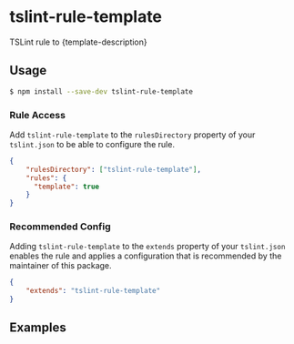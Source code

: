 # tslint-rule-template
TSLint rule to {template-description}

## Usage
```bash
$ npm install --save-dev tslint-rule-template
```

### Rule Access
Add `tslint-rule-template` to the `rulesDirectory` property of your `tslint.json` to be 
able to configure the rule.
```json
{
    "rulesDirectory": ["tslint-rule-template"],
    "rules": {
      "template": true
    }
}
```

### Recommended Config
Adding `tslint-rule-template` to the `extends` property of your `tslint.json`
enables the rule and applies a configuration that is recommended by the maintainer of this package.
```json
{
    "extends": "tslint-rule-template"
}
```

## Examples
